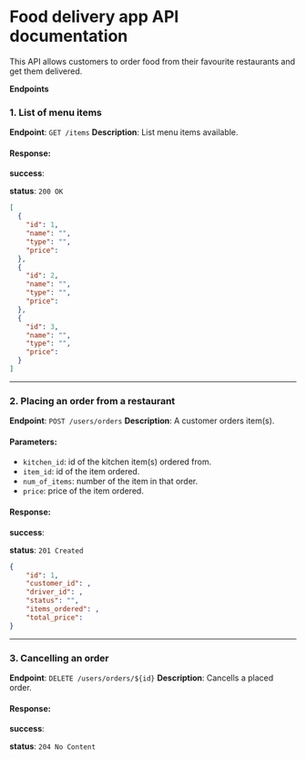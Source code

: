 # Food delivery app API documentation

This API allows customers to order food from their favourite restaurants
and get them delivered.

**Endpoints**

### 1. List of menu items

**Endpoint**: `GET /items`
**Description**: List menu items available.

#### Response:

**success**:

**status**: `200 OK`

```json
[
  {
    "id": 1,
    "name": "",
    "type": "",
    "price":
  },
  {
    "id": 2,
    "name": "",
    "type": "",
    "price":
  },
  {
    "id": 3,
    "name": "",
    "type": "",
    "price":
  }
]
```

---

### 2. Placing an order from a restaurant

**Endpoint**: `POST /users/orders`
**Description**: A customer orders item(s).

#### Parameters:

- `kitchen_id`: id of the kitchen item(s) ordered from.
- `item_id`: id of the item ordered.
- `num_of_items`: number of the item in that order.
- `price`: price of the item ordered.

#### Response:

**success**:

**status**: `201 Created`

```json
{
    "id": 1,
    "customer_id": ,
    "driver_id": ,
    "status": "",
    "items_ordered": ,
    "total_price":
}
```

---

### 3. Cancelling an order

**Endpoint**: `DELETE /users/orders/${id}`
**Description**: Cancells a placed order.

#### Response:

**success**:

**status**: `204 No Content`
